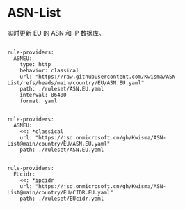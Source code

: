 
# ASN-List

实时更新 EU 的 ASN 和 IP 数据库。

<pre><code class="language-javascript">
rule-providers:
  ASNEU:
    type: http
    behavior: classical
    url: "https://raw.githubusercontent.com/Kwisma/ASN-List/refs/heads/main/country/EU/ASN.EU.yaml"
    path: ./ruleset/ASN.EU.yaml
    interval: 86400
    format: yaml
</code></pre>

<pre><code class="language-javascript">
rule-providers:
  ASNEU:
    <<: *classical
    url: "https://jsd.onmicrosoft.cn/gh/Kwisma/ASN-List@main/country/EU/ASN.EU.yaml"
    path: ./ruleset/ASN.EU.yaml
</code></pre>

<pre><code class="language-javascript">
rule-providers:
  EUcidr:
    <<: *ipcidr
    url: "https://jsd.onmicrosoft.cn/gh/Kwisma/ASN-List@main/country/EU/CIDR.EU.yaml"
    path: ./ruleset/EUcidr.yaml
</code></pre>